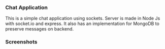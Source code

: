 
### Chat Application

This is a simple chat application using sockets. Server is made in Node Js with socket.io and express.
It also has an implementation for MongoDB to preserve messages on backend.

### Screenshots
